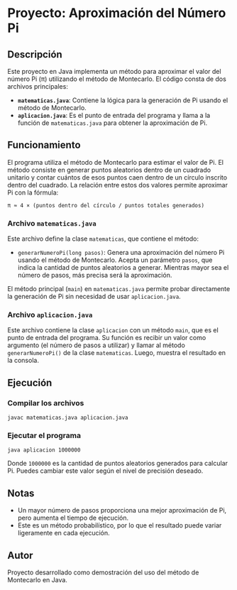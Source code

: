# Proyecto: Aproximación del Número Pi

## Descripción
Este proyecto en Java implementa un método para aproximar el valor del número Pi (π) utilizando el método de Montecarlo. El código consta de dos archivos principales:

- **`matematicas.java`**: Contiene la lógica para la generación de Pi usando el método de Montecarlo.
- **`aplicacion.java`**: Es el punto de entrada del programa y llama a la función de `matematicas.java` para obtener la aproximación de Pi.

## Funcionamiento
El programa utiliza el método de Montecarlo para estimar el valor de Pi. El método consiste en generar puntos aleatorios dentro de un cuadrado unitario y contar cuántos de esos puntos caen dentro de un círculo inscrito dentro del cuadrado. La relación entre estos dos valores permite aproximar Pi con la fórmula:

```
π ≈ 4 × (puntos dentro del círculo / puntos totales generados)
```

### Archivo `matematicas.java`
Este archivo define la clase `matematicas`, que contiene el método:

- `generarNumeroPi(long pasos)`: Genera una aproximación del número Pi usando el método de Montecarlo. Acepta un parámetro `pasos`, que indica la cantidad de puntos aleatorios a generar. Mientras mayor sea el número de pasos, más precisa será la aproximación.

El método principal (`main`) en `matematicas.java` permite probar directamente la generación de Pi sin necesidad de usar `aplicacion.java`.

### Archivo `aplicacion.java`
Este archivo contiene la clase `aplicacion` con un método `main`, que es el punto de entrada del programa. Su función es recibir un valor como argumento (el número de pasos a utilizar) y llamar al método `generarNumeroPi()` de la clase `matematicas`. Luego, muestra el resultado en la consola.

## Ejecución
### Compilar los archivos
```
javac matematicas.java aplicacion.java
```

### Ejecutar el programa
```
java aplicacion 1000000
```
Donde `1000000` es la cantidad de puntos aleatorios generados para calcular Pi. Puedes cambiar este valor según el nivel de precisión deseado.

## Notas
- Un mayor número de pasos proporciona una mejor aproximación de Pi, pero aumenta el tiempo de ejecución.
- Este es un método probabilístico, por lo que el resultado puede variar ligeramente en cada ejecución.

## Autor
Proyecto desarrollado como demostración del uso del método de Montecarlo en Java.


